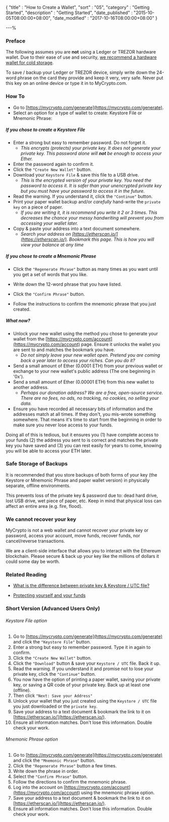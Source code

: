 {
"title"       : "How to Create a Wallet",
"sort"        : "05",
"category"    : "Getting Started",
"description" : "Getting Started",
"date_published" : "2015-10-05T08:00:00+08:00",
"date_modified"  : "2017-10-16T08:00:00+08:00"
}

---%


### Preface

The following assumes you are **not** using a Ledger or TREZOR hardware wallet. Due to their ease of use and security, [we recommend a hardware wallet for cold storage](https://support.mycrypto.com/hardware-wallets/hardware-wallet-recommendations.html).

To save / backup your Ledger or TREZOR device, simply write down the 24-word phrase on the card they provide and keep it very, very safe. Never put this key on an online device or type it in to MyCrypto.com.

### How To

* Go to [https://mycrypto.com/generate](https://mycrypto.com/generate).
* Select an option for a type of wallet to create: Keystore File or Mnemonic Phrase:

##### If you chose to create a Keystore File

* Enter a strong but easy to remember password. Do not forget it.
    * _This encrypts (protects) your private key. It does not generate your private key. This password alone will **not** be enough to access your Ether._
* Enter the password again to confirm it.
* Click the `"Create New Wallet"` button.
* Download your `Keystore File` & save this file to a USB drive.
    * _This is the encrypted version of your private key. You need the password to access it. It is safer than your unencrypted private key but you must have your password to access it in the future._
* Read the warning. If you understand it, click the `"Continue"` button.
* Print your paper wallet backup and/or _carefully_ hand-write the `private key` on a piece of paper.
    * _If you are writing it, it is recommend you write it 2 or 3 times. This decreases the chance your messy handwriting will prevent you from accessing your wallet later._
* Copy & paste your address into a text document somewhere.
    * _Search your address on [https://etherscan.io/](https://etherscan.io/). Bookmark this page. This is how you will view your balance at any time_

##### If you chose to create a Mnemonic Phrase

* Click the `"Regenerate Phrase"` button as many times as you want until you get a set of words that you like.

* Write down the 12-word phrase that you have listed.

* Click the `"Confirm Phrase"` button.

* Follow the instructions to confirm the mnemonic phrase that you just created.

##### What now?

* Unlock your new wallet using the method you chose to generate your wallet from the [https://mycrypto.com/account](https://mycrypto.com/account) page.  Ensure it unlocks the wallet you are sent to and matches the bookmark you have.
    * _Do not simply leave your new wallet open. Pretend you are coming back a year later to access your riches. Can you do it?_
* Send a small amount of Ether (0.0001 ETH) from your previous wallet or exchange to your new wallet's public address (The one beginning in '0x').
* Send a small amount of Ether (0.00001 ETH) from this new wallet to another address.
    * _Perhaps our donation address? We are a free, open-source service. There are no fees, no ads, no tracking, no cookies, no selling your data._
* Ensure you have recorded all necessary bits of information and the addresses match at all times. If they don't, you mis-wrote something somewhere. That means it's time to start from the beginning in order to make sure you never lose access to your funds.

Doing all of this is tedious, but it ensures you (1) have complete access to your funds (2) the address you sent to is correct and matches the private key you have saved and (3) you can rest easily for years to come, knowing you will be able to access your ETH later.

### Safe Storage of Backups

It is recommended that you store backups of both forms of your key (the Keystore or Mnemonic Phrase and paper wallet version) in physically separate, offline environments.

This prevents loss of the private key & password due to: dead hard drive, lost USB drive, wet piece of paper, etc. Keep in mind that physical loss can affect an entire area (e.g. fire, flood).

### We cannot recover your key

MyCrypto is not a web wallet and cannot recover your private key or password, access your account, move funds, recover funds, nor cancel/reverse transactions.

We are a client-side interface that allows you to interact with the Ethereum blockchain. Please secure & back up your key like the millions of dollars it could some day be worth.


### Related Reading

* [What is the difference between private key & Keystore / UTC file?](https://support.mycrypto.com/private-keys-passwords/difference-beween-private-key-and-keystore-file.html)

* [Protecting yourself and your funds](https://support.mycrypto.com/security/securing-your-ethereum.html)


### Short Version (Advanced Users Only)


###### Keystore File option

1.  Go to [https://mycrypto.com/generate](https://mycrypto.com/generate) and click the `"Keystore File"` button.
2.  Enter a strong but easy to remember password. Type it in again to confirm.
3.  Click the `"Create New Wallet"` button.
4.  Click the `"Download"` button & save your `Keystore / UTC` file. Back it up.
5.  Read the warning. If you understand it and promise not to lose your private key, click the `"Continue"` button.
6.  You now have the option of printing a paper wallet, saving your private key, or saving a QR code of your private key. Back up at least one (offline).
7.  Then click `"Next: Save your Address"`
9.  Unlock your wallet that you just created using the `Keystore / UTC` file you just downloaded or the `private key`.
10. Save your address to a text document & bookmark the link to it on [https://etherscan.io/](https://etherscan.io/).
11. Ensure all information matches. Don't lose this information. Double check your work.

###### Mnemonic Phrase option

1.  Go to [https://mycrypto.com/generate](https://mycrypto.com/generate) and click the `"Mnemonic Phrase"` button.
2.  Click the `"Regenerate Phrase"` button a few times.
3.  Write down the phrase in order.
4.  Select the `"Confirm Phrase"` button.
5.  Follow the directions to confirm the mnemonic phrase.
6.  Log into the account on [https://mycrypto.com/account](https://mycrypto.com/account) using the mnemonic phrase option.
7.  Save your address to a text document & bookmark the link to it on [https://etherscan.io/](https://etherscan.io/).
8. Ensure all information matches. Don't lose this information. Double check your work.
